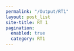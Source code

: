 ```yaml
---
permalink: "/Output/RT1"
layout: post_list
site-title: RT 1
pagination:
  enabled: true
  category: RT1
---
```


